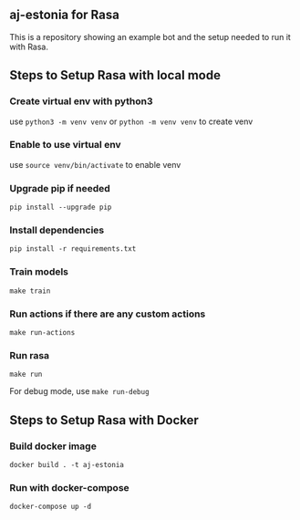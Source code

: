 ## aj-estonia for Rasa
This is a repository showing an example bot and the setup needed to run it with Rasa.

## Steps to Setup Rasa with local mode

### Create virtual env with python3
use `python3 -m venv venv` or `python -m venv venv` to create venv

### Enable to use virtual env
use `source venv/bin/activate` to enable venv

### Upgrade pip if needed
`pip install --upgrade pip`

### Install dependencies
`pip install -r requirements.txt`

### Train models
`make train`

### Run actions if there are any custom actions
`make run-actions`

### Run rasa
`make run`

For debug mode, use `make run-debug`

## Steps to Setup Rasa with Docker

### Build docker image
`docker build . -t aj-estonia`

### Run with docker-compose
`docker-compose up -d`

